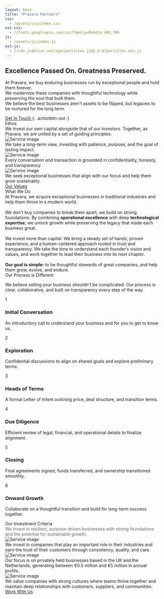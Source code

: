 ```yaml
---
layout: base
title: "Pravara Partners"
css:
  - /assets/css/index.css
ext-css:
  - //fonts.googleapis.com/css?family=Roboto:400,700
js:
  - /assets/js/index.js
ext-js:
  - //cdn.jsdelivr.net/npm/particles.js@2.0.0/particles.min.js
---
```


<div id="header" class="cut1" markdown="1">

<div id="header-inner" markdown="1">

<div id="mission-statement" class="mission-container">
  <h2 class="mission-tagline">Excellence Passed On. Greatness Preserved.</h2>
  <p class="mission-text">
    At Pravara, we buy enduring businesses run by exceptional people and hold them forever. <br/>We modernize these companies with thoughtful technology while preserving the soul that built them. <br/>We believe the best businesses aren't assets to be flipped, but legacies to be nurtured for the long term.
  </p>
</div>

<a href="/contact" class="actionbtn">
  <span class="far fa-envelope" aria-hidden="true"></span>
  Get In Touch
</a>
{: .actionbtn-out :}

</div>

<div id="particles-js"></div>

</div>

<div id="main-sections">

<div id="services-out" class="page-section cut1">
  <div id="services">
    <div class="section-title">Ethos</div>
    <div class="section-subtitle">We invest our own capital alongside that of our investors. Together, as Pravara, we are united by a set of guiding principles:</div>
    <div id="services-list">
      <div class="service">
        <img class="service-img" alt="Service image" src="/assets/img/scale-flexiple/ethos1.png" />
        <div class="service-text">We take a long-term view, investing with patience, purpose, and the goal of lasting impact.</div>
      </div>
      <div class="service">
        <img class="service-img" alt="Service image" src="/assets/img/scale-flexiple/ethos2.png" />
        <div class="service-text">Every conversation and transaction is grounded in confidentiality, honesty, and transparency.</div>
      </div>
      <div id="services-break"></div>
      <div class="service">
        <img class="service-img" alt="Service image" src="/assets/img/scale-flexiple/ethos3.png" />
        <div class="service-text">We seek exceptional businesses that align with our focus and help them grow sustainably.</div>
      </div>
    </div>
    <a href="/values" class="actionbtn">
      <span class="far fa-envelope" aria-hidden="true"></span>
      Our Values</a>
  </div>
</div>

<div class="cut-buffer aboutus-buffer"></div>

<div id="aboutus-out" class="page-section grey-section cut2">
  <div id="aboutus">
    <div class="section-title">What We Do</div>
    <div id="aboutus-text">
      At Pravara, we acquire exceptional businesses in traditional industries and help them thrive in a modern world. <br/> <br/> We don't buy companies to break them apart, we build on strong foundations. By combining <b>operational excellence</b> with deep <b>technological expertise</b>, we unlock growth while preserving the legacy that made each business great.<br/><br/>We invest more than capital. We bring a steady set of hands, proven experience, and a human-centered approach rooted in trust and transparency. We take the time to understand each founder’s vision and values, and work together to lead their business into its next chapter.<br/><br/><b>Our goal is simple:</b> to be thoughtful stewards of great companies, and help them grow, evolve, and endure.
    </div>
  </div>
</div>

<div class="cut-buffer values-buffer"></div>

<div id="values-out" class="page-section cut2">
  <div id="values">
    <div class="container">
      <div class="section-title">Our Process is Different</div>
      <p class="section-subtitle">We believe selling your business shouldn't be complicated. Our process is clear, collaborative, and built on transparency every step of the way.</p>
      <div class="timeline-horizontal">
        <div class="timeline-step">
          <div class="circle">1</div>
          <h3>Initial Conversation</h3>
          <p>An introductory call to understand your business and for you to get to know us.</p>
        </div>
        <div class="timeline-step">
          <div class="circle">2</div>
          <h3>Exploration</h3>
          <p>Confidential discussions to align on shared goals and explore preliminary terms.</p>
        </div>
        <div class="timeline-step">
          <div class="circle">3</div>
          <h3>Heads of Terms</h3>
          <p>A formal Letter of Intent outlining price, deal structure, and transition terms.</p>
        </div>
        <div class="timeline-step">
          <div class="circle">4</div>
          <h3>Due Diligence</h3>
          <p>Efficient review of legal, financial, and operational details to finalize alignment.</p>
        </div>
        <div class="timeline-step">
          <div class="circle">5</div>
          <h3>Closing</h3>
          <p>Final agreements signed, funds transferred, and ownership transitioned smoothly.</p>
        </div>
        <div class="timeline-step">
          <div class="circle">6</div>
          <h3>Onward Growth</h3>
          <p>Collaborate on a thoughtful transition and build for long-term success together.</p>
        </div>
      </div>
    </div>
  </div>
</div>

<div class="cut-buffer"></div>

<div id="services-out" class="page-section grey-section cut1">
  <div id="services">
    <div class="section-title">Our Investment Criteria</div>
    <div class="section-subtitle" style="color: #666">We invest in resilient, purpose-driven businesses with strong foundations and the potential for sustainable growth.</div>
    <div id="services-list">
      <div class="service">
        <img class="service-img" alt="Service image" src="/assets/img/scale-flexiple/investment1.png" />
        <div class="service-text">We invest in companies that play an important role in their industries and earn the trust of their customers through consistency, quality, and care.</div>
      </div>
      <div class="service">
        <img class="service-img" alt="Service image" src="/assets/img/scale-flexiple/investment2.png" />
        <div class="service-text">Our focus is on privately held businesses based in the UK and the Netherlands, generating between €0.5 million and €5 million in annual profits.</div>
      </div>
      <div id="services-break"></div>
      <div class="service">
        <img class="service-img" alt="Service image" src="/assets/img/scale-flexiple/investment3.png" />
        <div class="service-text">We value companies with strong cultures where teams thrive together and maintain deep relationships with customers, suppliers, and communities.</div>
      </div>
    </div>
    <a href="/contact" class="actionbtn pulse-button">
      <span class="fas fa-briefcase" aria-hidden="true"></span>
      Work With Us</a>
  </div>
</div>

<div class="cut-buffer white-buffer"></div>

</div>

